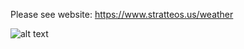 
Please see website: https://www.stratteos.us/weather

![alt text](https://image.ibb.co/debisy/brussels.png)
